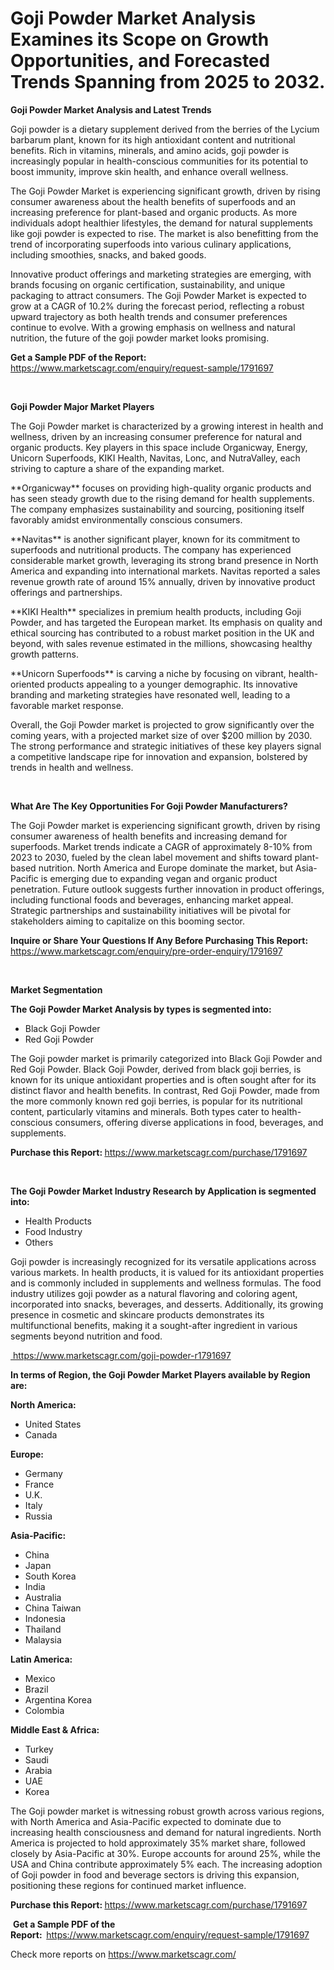 <p><h1>Goji Powder Market Analysis Examines its Scope on Growth Opportunities, and Forecasted Trends Spanning from 2025 to 2032.</h1></p><p><strong>Goji Powder Market Analysis and Latest Trends</strong></p>
<p><p>Goji powder is a dietary supplement derived from the berries of the Lycium barbarum plant, known for its high antioxidant content and nutritional benefits. Rich in vitamins, minerals, and amino acids, goji powder is increasingly popular in health-conscious communities for its potential to boost immunity, improve skin health, and enhance overall wellness.</p><p>The Goji Powder Market is experiencing significant growth, driven by rising consumer awareness about the health benefits of superfoods and an increasing preference for plant-based and organic products. As more individuals adopt healthier lifestyles, the demand for natural supplements like goji powder is expected to rise. The market is also benefitting from the trend of incorporating superfoods into various culinary applications, including smoothies, snacks, and baked goods.</p><p>Innovative product offerings and marketing strategies are emerging, with brands focusing on organic certification, sustainability, and unique packaging to attract consumers. The Goji Powder Market is expected to grow at a CAGR of 10.2% during the forecast period, reflecting a robust upward trajectory as both health trends and consumer preferences continue to evolve. With a growing emphasis on wellness and natural nutrition, the future of the goji powder market looks promising.</p></p>
<p><strong>Get a Sample PDF of the Report:&nbsp;</strong> <a href="https://www.marketscagr.com/enquiry/request-sample/1791697?utm_campaign=2265&utm_medium=2&utm_source=Github&utm_content=ia&utm_term=14022025&utm_id=goji-powder">https://www.marketscagr.com/enquiry/request-sample/1791697</a></p>
<p>&nbsp;</p>
<p><strong>Goji Powder Major Market Players</strong></p>
<p><p>The Goji Powder market is characterized by a growing interest in health and wellness, driven by an increasing consumer preference for natural and organic products. Key players in this space include Organicway, Energy, Unicorn Superfoods, KIKI Health, Navitas, Lonc, and NutraValley, each striving to capture a share of the expanding market.</p><p>**Organicway** focuses on providing high-quality organic products and has seen steady growth due to the rising demand for health supplements. The company emphasizes sustainability and sourcing, positioning itself favorably amidst environmentally conscious consumers.</p><p>**Navitas** is another significant player, known for its commitment to superfoods and nutritional products. The company has experienced considerable market growth, leveraging its strong brand presence in North America and expanding into international markets. Navitas reported a sales revenue growth rate of around 15% annually, driven by innovative product offerings and partnerships.</p><p>**KIKI Health** specializes in premium health products, including Goji Powder, and has targeted the European market. Its emphasis on quality and ethical sourcing has contributed to a robust market position in the UK and beyond, with sales revenue estimated in the millions, showcasing healthy growth patterns.</p><p>**Unicorn Superfoods** is carving a niche by focusing on vibrant, health-oriented products appealing to a younger demographic. Its innovative branding and marketing strategies have resonated well, leading to a favorable market response.</p><p>Overall, the Goji Powder market is projected to grow significantly over the coming years, with a projected market size of over $200 million by 2030. The strong performance and strategic initiatives of these key players signal a competitive landscape ripe for innovation and expansion, bolstered by trends in health and wellness.</p></p>
<p>&nbsp;</p>
<p><strong>What Are The Key Opportunities For Goji Powder Manufacturers?</strong></p>
<p><p>The Goji Powder market is experiencing significant growth, driven by rising consumer awareness of health benefits and increasing demand for superfoods. Market trends indicate a CAGR of approximately 8-10% from 2023 to 2030, fueled by the clean label movement and shifts toward plant-based nutrition. North America and Europe dominate the market, but Asia-Pacific is emerging due to expanding vegan and organic product penetration. Future outlook suggests further innovation in product offerings, including functional foods and beverages, enhancing market appeal. Strategic partnerships and sustainability initiatives will be pivotal for stakeholders aiming to capitalize on this booming sector.</p></p>
<p><strong>Inquire or Share Your Questions If Any Before Purchasing This Report:</strong> <a href="https://www.marketscagr.com/enquiry/pre-order-enquiry/1791697?utm_campaign=2265&utm_medium=2&utm_source=Github&utm_content=ia&utm_term=14022025&utm_id=goji-powder">https://www.marketscagr.com/enquiry/pre-order-enquiry/1791697</a></p>
<p>&nbsp;</p>
<p><strong>Market Segmentation</strong></p>
<p><strong>The Goji Powder Market Analysis by types is segmented into:</strong></p>
<p><ul><li>Black Goji Powder</li><li>Red Goji Powder</li></ul></p>
<p><p>The Goji powder market is primarily categorized into Black Goji Powder and Red Goji Powder. Black Goji Powder, derived from black goji berries, is known for its unique antioxidant properties and is often sought after for its distinct flavor and health benefits. In contrast, Red Goji Powder, made from the more commonly known red goji berries, is popular for its nutritional content, particularly vitamins and minerals. Both types cater to health-conscious consumers, offering diverse applications in food, beverages, and supplements.</p></p>
<p><strong>Purchase this Report:&nbsp;</strong><a href="https://www.marketscagr.com/purchase/1791697?utm_campaign=2265&utm_medium=2&utm_source=Github&utm_content=ia&utm_term=14022025&utm_id=goji-powder">https://www.marketscagr.com/purchase/1791697</a></p>
<p>&nbsp;</p>
<p><strong>The Goji Powder Market Industry Research by Application is segmented into:</strong></p>
<p><ul><li>Health Products</li><li>Food Industry</li><li>Others</li></ul></p>
<p><p>Goji powder is increasingly recognized for its versatile applications across various markets. In health products, it is valued for its antioxidant properties and is commonly included in supplements and wellness formulas. The food industry utilizes goji powder as a natural flavoring and coloring agent, incorporated into snacks, beverages, and desserts. Additionally, its growing presence in cosmetic and skincare products demonstrates its multifunctional benefits, making it a sought-after ingredient in various segments beyond nutrition and food.</p></p>
<p><a href="https://www.marketscagr.com/goji-powder-r1791697?utm_campaign=2265&utm_medium=2&utm_source=Github&utm_content=ia&utm_term=14022025&utm_id=goji-powder">&nbsp;https://www.marketscagr.com/goji-powder-r1791697</a></p>
<p><strong>In terms of Region, the Goji Powder Market Players available by Region are:</strong></p>
<p>
    <p> <strong> North America: </strong>
        <ul>
            <li>United States</li>
            <li>Canada</li>
        </ul>
        </p> 
    <p> <strong> Europe: </strong>
        <ul>
            <li>Germany</li>
            <li>France</li>
            <li>U.K.</li>
            <li>Italy</li>
            <li>Russia</li>
        </ul>
        </p> 
    <p> <strong> Asia-Pacific: </strong>
        <ul>
            <li>China</li>
            <li>Japan</li>
            <li>South Korea</li>
            <li>India</li>
            <li>Australia</li>
            <li>China Taiwan</li>
            <li>Indonesia</li>
            <li>Thailand</li>
            <li>Malaysia</li>
        </ul>
        </p> 
    <p> <strong> Latin America: </strong>
        <ul>
            <li>Mexico</li>
            <li>Brazil</li>
            <li>Argentina Korea</li>
            <li>Colombia</li>
        </ul>
        </p> 
    <p> <strong> Middle East & Africa: </strong>
        <ul>
            <li>Turkey</li>
            <li>Saudi</li>
            <li>Arabia</li>
            <li>UAE</li>
            <li>Korea</li>
        </ul>
    </p>
    </p>
<p><p>The Goji powder market is witnessing robust growth across various regions, with North America and Asia-Pacific expected to dominate due to increasing health consciousness and demand for natural ingredients. North America is projected to hold approximately 35% market share, followed closely by Asia-Pacific at 30%. Europe accounts for around 25%, while the USA and China contribute approximately 5% each. The increasing adoption of Goji powder in food and beverage sectors is driving this expansion, positioning these regions for continued market influence.</p></p>
<p><strong>Purchase this Report: </strong><a href="https://www.marketscagr.com/purchase/1791697?utm_campaign=2265&utm_medium=2&utm_source=Github&utm_content=ia&utm_term=14022025&utm_id=goji-powder">https://www.marketscagr.com/purchase/1791697</a></p>
<p>&nbsp;<strong>Get a Sample PDF of the Report:&nbsp;&nbsp;</strong><a href="https://www.marketscagr.com/enquiry/request-sample/1791697?utm_campaign=2265&utm_medium=2&utm_source=Github&utm_content=ia&utm_term=14022025&utm_id=goji-powder">https://www.marketscagr.com/enquiry/request-sample/1791697</a></p>
<p><strong></strong></p>
<p>Check more reports on <a href="https://www.marketscagr.com/?utm_campaign=2265&utm_medium=2&utm_source=Github&utm_content=ia&utm_term=14022025&utm_id=goji-powder">https://www.marketscagr.com/</a></p>
